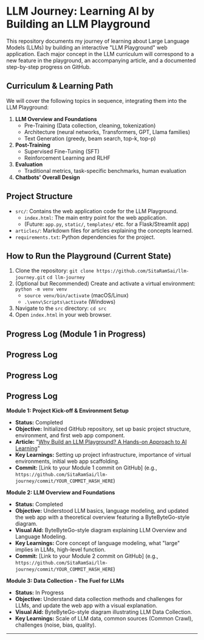 # LLM Journey: Learning AI by Building an LLM Playground

This repository documents my journey of learning about Large Language Models (LLMs) by building an interactive "LLM Playground" web application. Each major concept in the LLM curriculum will correspond to a new feature in the playground, an accompanying article, and a documented step-by-step progress on GitHub.

## Curriculum & Learning Path

We will cover the following topics in sequence, integrating them into the LLM Playground:

1.  **LLM Overview and Foundations**
    *   Pre-Training (Data collection, cleaning, tokenization)
    *   Architecture (neural networks, Transformers, GPT, Llama families)
    *   Text Generation (greedy, beam search, top-k, top-p)
2.  **Post-Training**
    *   Supervised Fine-Tuning (SFT)
    *   Reinforcement Learning and RLHF
3.  **Evaluation**
    *   Traditional metrics, task-specific benchmarks, human evaluation
4.  **Chatbots' Overall Design**

## Project Structure

*   `src/`: Contains the web application code for the LLM Playground.
    *   `index.html`: The main entry point for the web application.
    *   (Future: `app.py`, `static/`, `templates/` etc. for a Flask/Streamlit app)
*   `articles/`: Markdown files for articles explaining the concepts learned.
*   `requirements.txt`: Python dependencies for the project.

## How to Run the Playground (Current State)

1.  Clone the repository:
    `git clone https://github.com/SitaRamSai/llm-journey.git`
    `cd llm-journey`
2.  (Optional but Recommended) Create and activate a virtual environment:
    `python -m venv venv`
    *   `source venv/bin/activate` (macOS/Linux)
    *   `.\venv\Scripts\activate` (Windows)
3.  Navigate to the `src` directory:
    `cd src`
4.  Open `index.html` in your web browser.

## Progress Log (Module 1 in Progress)

## Progress Log

## Progress Log

## Progress Log

**Module 1: Project Kick-off & Environment Setup**
*   **Status:** Completed
*   **Objective:** Initialized GitHub repository, set up basic project structure, environment, and first web app component.
*   **Article:** "[Why Build an LLM Playground? A Hands-on Approach to AI Learning](articles/01-why-build-llm-playground.md)"
*   **Key Learnings:** Setting up project infrastructure, importance of virtual environments, initial web app scaffolding.
*   **Commit:** [Link to your Module 1 commit on GitHub] (e.g., `https://github.com/SitaRamSai/llm-journey/commit/YOUR_COMMIT_HASH_HERE`)

**Module 2: LLM Overview and Foundations**
*   **Status:** Completed
*   **Objective:** Understood LLM basics, language modeling, and updated the web app with a theoretical overview featuring a ByteByteGo-style diagram.
*   **Visual Aid:** ByteByteGo-style diagram explaining LLM Overview and Language Modeling.
*   **Key Learnings:** Core concept of language modeling, what "large" implies in LLMs, high-level function.
*   **Commit:** [Link to your Module 2 commit on GitHub] (e.g., `https://github.com/SitaRamSai/llm-journey/commit/YOUR_COMMIT_HASH_HERE`)

**Module 3: Data Collection - The Fuel for LLMs**
*   **Status:** In Progress
*   **Objective:** Understand data collection methods and challenges for LLMs, and update the web app with a visual explanation.
*   **Visual Aid:** ByteByteGo-style diagram illustrating LLM Data Collection.
*   **Key Learnings:** Scale of LLM data, common sources (Common Crawl), challenges (noise, bias, quality).
---

